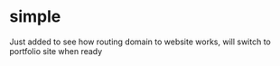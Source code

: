 # simple
Just added to see how routing domain to website works, will switch to portfolio site when ready
